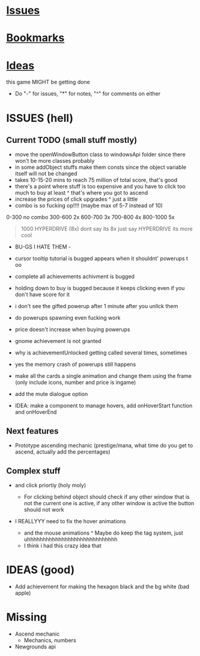 # [Issues](#issues)
# [Bookmarks](#bookmarks)
# [Ideas](#ideas)

this game MIGHT be getting done

* Do "-" for issues, "*" for notes, "^" for comments on either

# ISSUES (hell)
## Current TODO (small stuff mostly)
- move the openWindowButton class to windowsApi folder since there won't be more classes probably
- in some addObject stuffs make them consts since the object variable itself will not be changed
- takes 10-15-20 mins to reach 75 million of total score, that's good
- there's a point where stuff is too expensive and you have to click too much to buy at least
^ that's where you got to ascend
- increase the prices of click upgrades
^ just a little
- combo is so fucking op!!!! (maybe max of 5-7 instead of 10)
<!-- niceEli -->
0-300 no combo
300-600 2x
600-700 3x
700-800 4x
800-1000 5x
>1000 HYPERDRIVE (8x)
dont say its 8x
just say HYPERDRIVE
its more cool

- BU-GS I HATE THEM -
- cursor tooltip tutorial is bugged appears when it shouldnt' powerups t oo
- complete all achievements achivment is bugged
- holding down to buy is bugged because it keeps clicking even if you don't have score for it
- i don't see the gifted powerup after 1 minute after you unllck them
- do powerups spawning even fucking work
- price doesn't increase when buying powerups
- gnome achievement is not granted
- why is achievementUnlocked getting called several times, sometimes

- yes the memory crash of powerups still happens

- make all the cards a single animation and change them using the frame (only include icons, number and price is ingame)
- add the mute dialogue option

- IDEA: make a component to manage hovers, add onHoverStart function and onHoverEnd

## Next features
- Prototype ascending mechanic (prestige/mana, what time do you get to ascend, actually add the percentages)

## Complex stuff
- and click priortiy (holy moly)
	* For clicking behind object should check if any other window that is not the current one is active, if any other window is active the button should not work

- I REALLYYY need to fix the hover animations
	* and the mouse animations
	^ Maybe do keep the tag system, just uhhhhhhhhhhhhhhhhhhhhhhhhhhhhh
	* I think i had this crazy idea that 

# IDEAS (good)
- Add achievement for making the hexagon black and the bg white (bad apple)

# Missing
- Ascend mechanic
	* Mechanics, numbers
- Newgrounds api
